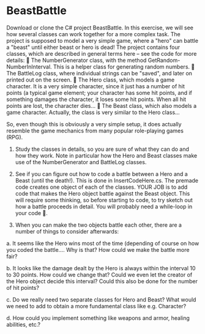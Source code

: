 # BeastBattle
Download or clone the C# project BeastBattle. 
In this exercise, we will see how several classes can work together for a more complex task. The project is supposed to model a very simple game, where a "hero" can battle a "beast" until either beast or hero is dead! 
The project contains four classes, which are described in general terms here – see the code for more details: 
 The NumberGenerator class, with the method GetRandom-NumberInInterval. This is a helper class for generating random numbers. 
 The BattleLog class, where individual strings can be "saved", and later on printed out on the screen. 
 The Hero class, which models a game character. It is a very simple character, since it just has a number of hit points (a typical game element; your character has some hit points, and if something damages the character, it loses some hit points. When all hit points are lost, the character dies… 
 The Beast class, which also models a game character. Actually, the class is very similar to the Hero class…

So, even though this is obviously a very simple setup, it does actually resemble the game mechanics from many popular role-playing games (RPG). 

1. Study the classes in details, so you are sure of what they can do and how they work. Note in particular how the Hero and Beast classes make use of the NumberGenerator and BattleLog classes. 

2. See if you can figure out how to code a battle between a Hero and a Beast (until the death!). This is done in InsertCodeHere.cs. The premade code creates one object of each of the classes. YOUR JOB is to add code that makes the Hero object battle against the Beast object. This will require some thinking, so before starting to code, to try sketch out how a battle proceeds in detail. You will probably need a while-loop in your code . 

3. When you can make the two objects battle each other, there are a number of things to consider afterwards: 

  a. It seems like the Hero wins most of the time (depending of course on how you coded the battle…. Why is that? How could we make the battle more fair? 

  b. It looks like the damage dealt by the Hero is always within the interval 10 to 30 points. How could we change that? Could we even let the creator of the Hero object decide this interval? Could this also be done for the number of hit points? 

  c. Do we really need two separate classes for Hero and Beast? What would we need to add to obtain a more fundamental class like e.g. Character? 

  d. How could you implement something like weapons and armor, healing abilities, etc.? 
